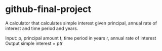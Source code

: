 # github-final-project
A calculator that calculates simple interest given principal, annual rate of interest and time period and years.

Input:
  p, principal amount
  t, time period in years
  r, annual rate of interest
Output
  simple interest = p*t*r
